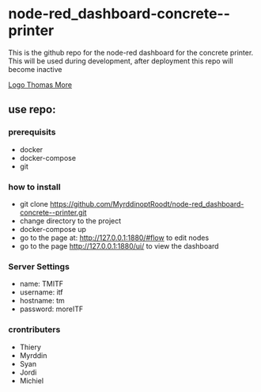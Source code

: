# node-red_dashboard-concrete--printer
This is the github repo for the node-red dashboard for the concrete printer.
This will be used during development, after deployment this repo will become inactive

[ Logo Thomas More](https://www.thomasmore.be/sites/www.thomasmore.be/files/tm_standaardlogo_web.png)

## use repo:
### prerequisits
* docker
* docker-compose
* git
### how to install
* git clone https://github.com/MyrddinoptRoodt/node-red_dashboard-concrete--printer.git
* change directory to the project
* docker-compose up
* go to the page at: http://127.0.0.1:1880/#flow to edit nodes
* go to the page http://127.0.0.1:1880/ui/ to view the dashboard 

### Server Settings
* name: TMITF
* username: itf
* hostname: tm
* password: moreITF

### crontributers
* Thiery
* Myrddin
* Syan
* Jordi
* Michiel
